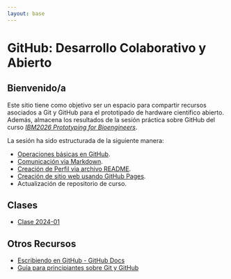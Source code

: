 ```yaml
---
layout: base
---
```

# GitHub: Desarrollo Colaborativo y Abierto



## Bienvenido/a

Este sitio tiene como objetivo ser un espacio para compartir recursos asociados a Git y GitHub para el prototipado de hardware científico abierto. Además, almacena los resultados de la sesión práctica sobre GitHub del curso _[IBM2026 Prototyping for Bioengineers](about.md)_.

La sesión ha sido estructurada de la siguiente manera:

- [Operaciones básicas en GitHub](https://github.com/skills/introduction-to-github).
- [Comunicación via Markdown](https://github.com/skills/communicate-using-markdown).
- [Creación de Perfil via archivo README](https://docs.github.com/en/account-and-profile/setting-up-and-managing-your-github-profile/customizing-your-profile/managing-your-profile-readme).
- [Creación de sitio web usando GitHub Pages](https://github.com/skills/github-pages).
- Actualización de repositorio de curso.

## Clases

- [Clase 2024-01](class_2024_01.md)

## Otros Recursos

- [Escribiendo en GitHub - GitHub Docs](https://docs.github.com/en/get-started/writing-on-github)
- [Guía para principiantes sobre Git y GitHub](https://www.freecodecamp.org/news/the-beginners-guide-to-git-github/)

